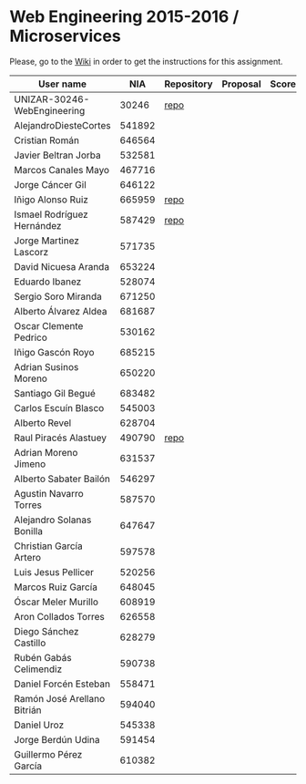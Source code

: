 # Web Engineering 2015-2016 / Microservices
Please, go to the [Wiki](https://github.com/UNIZAR-30246-WebEngineering/Laboratory-6-microservices/wiki) in order to get the instructions for this assignment.

User name | NIA |Repository|Proposal|Score
----------|-----|----------|--------|-----
UNIZAR-30246-WebEngineering |30246 | [repo](https://github.com/UNIZAR-30246-WebEngineering/Laboratory-6-microservices) 
AlejandroDiesteCortes | 541892 
Cristian Román |646564 
Javier Beltran Jorba | 532581
Marcos Canales Mayo | 467716 
Jorge Cáncer Gil | 646122 
Iñigo Alonso Ruiz | 665959 | [repo](https://github.com/Shathe/Laboratory-6-microservices)
Ismael Rodríguez Hernández | 587429 | [repo](https://github.com/ismaro3/Laboratory-6-microservices)
Jorge Martinez Lascorz | 571735 
David Nicuesa Aranda | 653224 
Eduardo Ibanez | 528074 
Sergio Soro Miranda | 671250 
Alberto Álvarez Aldea | 681687 
Oscar Clemente Pedrico | 530162
Iñigo Gascón Royo | 685215 
Adrian Susinos Moreno | 650220 
Santiago Gil Begué | 683482 
Carlos Escuín Blasco | 545003 
Alberto Revel | 628704
Raul Piracés Alastuey | 490790 | [repo](https://github.com/piraces/Laboratory-6-microservices)
Adrian Moreno Jimeno | 631537 
Alberto Sabater Bailón | 546297 
Agustin Navarro Torres | 587570 
Alejandro Solanas Bonilla | 647647 
Christian García Artero | 597578 
Luis Jesus Pellicer | 520256 
Marcos Ruiz García | 648045 
Óscar Meler Murillo | 608919 
Aron Collados Torres | 626558 
Diego Sánchez Castillo | 628279 
Rubén Gabás Celimendiz | 590738 
Daniel Forcén Esteban | 558471 
Ramón José Arellano Bitrián | 594040 
Daniel Uroz | 545338 
Jorge Berdún Udina | 591454 
Guillermo Pérez García | 610382 
